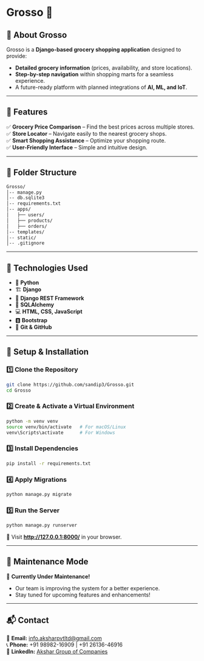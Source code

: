 # **Grosso** 🛒  

## **🚀 About Grosso**  
Grosso is a **Django-based grocery shopping application** designed to provide:  
- **Detailed grocery information** (prices, availability, and store locations).  
- **Step-by-step navigation** within shopping marts for a seamless experience.  
- A future-ready platform with planned integrations of **AI, ML, and IoT**.  

---

## **📌 Features**  

✅ **Grocery Price Comparison** – Find the best prices across multiple stores.  
✅ **Store Locator** – Navigate easily to the nearest grocery shops.  
✅ **Smart Shopping Assistance** – Optimize your shopping route.  
✅ **User-Friendly Interface** – Simple and intuitive design.  


---

## **📂 Folder Structure**  
```bash
Grosso/
│-- manage.py
│-- db.sqlite3
│-- requirements.txt
│-- apps/
│   ├── users/
│   ├── products/
│   ├── orders/
│-- templates/
│-- static/
│-- .gitignore
```
---

## **🔧 Technologies Used**  
- 🐍 **Python**  
- 🏗️ **Django**  
- 🔌 **Django REST Framework**  
- 🧱 **SQLAlchemy**  
- 💻 **HTML, CSS, JavaScript**  
- 🅱️ **Bootstrap**  
- 🔄 **Git & GitHub**  

---

## **🔨 Setup & Installation**  

### **1️⃣ Clone the Repository**  
```sh
git clone https://github.com/sandip3/Grosso.git
cd Grosso
```

### **2️⃣ Create & Activate a Virtual Environment**  
```sh
python -m venv venv
source venv/bin/activate   # For macOS/Linux
venv\Scripts\activate      # For Windows
```

### **3️⃣ Install Dependencies**  
```sh
pip install -r requirements.txt
```

### **4️⃣ Apply Migrations**  
```sh
python manage.py migrate
```

### **5️⃣ Run the Server**  
```sh
python manage.py runserver
```
🔗 Visit **http://127.0.0.1:8000/** in your browser.  

---

## **🚧 Maintenance Mode**  
🚨 **Currently Under Maintenance!**  
- Our team is improving the system for a better experience.  
- Stay tuned for upcoming features and enhancements!  

---

## **📬 Contact**  
📩 **Email:** [info.aksharpvtltd@gmail.com](mailto:info.aksharpvtltd@gmail.com)  
📞 **Phone:** +91 98982-16909 | +91 26136-46916  
🔗 **LinkedIn:** [Akshar Group of Companies](https://www.linkedin.com/company/akshargroupofcompanies/)  
